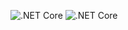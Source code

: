 ![.NET Core](https://github.com/slipalison/Responses/workflows/.NET%20Core/badge.svg?event=push)
![.NET Core](https://github.com/slipalison/Responses/workflows/.NET%20Core/badge.svg)